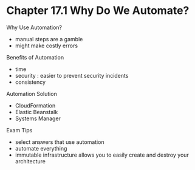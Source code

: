 # Chapter 17.1 Why Do We Automate?

Why Use Automation?
- manual steps are a gamble
- might make costly errors

Benefits of Automation
- time
- security : easier to prevent security incidents
- consistency

Automation Solution
- CloudFormation
- Elastic Beanstalk
- Systems Manager

Exam Tips
- select answers that use automation
- automate everything
- immutable infrastructure allows you to easily create and destroy your architecture

